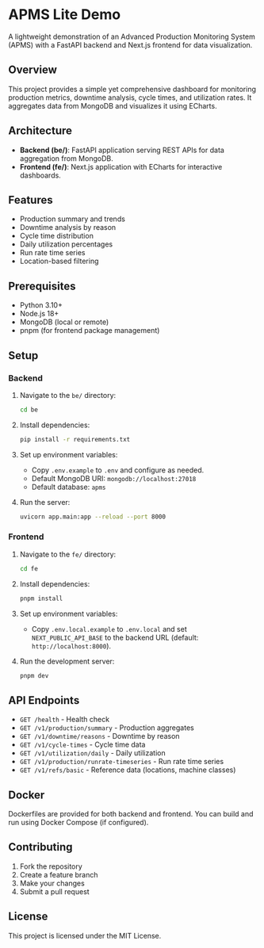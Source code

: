 # APMS Lite Demo

A lightweight demonstration of an Advanced Production Monitoring System (APMS) with a FastAPI backend and Next.js frontend for data visualization.

## Overview

This project provides a simple yet comprehensive dashboard for monitoring production metrics, downtime analysis, cycle times, and utilization rates. It aggregates data from MongoDB and visualizes it using ECharts.

## Architecture

- **Backend (be/)**: FastAPI application serving REST APIs for data aggregation from MongoDB.
- **Frontend (fe/)**: Next.js application with ECharts for interactive dashboards.

## Features

- Production summary and trends
- Downtime analysis by reason
- Cycle time distribution
- Daily utilization percentages
- Run rate time series
- Location-based filtering

## Prerequisites

- Python 3.10+
- Node.js 18+
- MongoDB (local or remote)
- pnpm (for frontend package management)

## Setup

### Backend

1. Navigate to the `be/` directory:
   ```bash
   cd be
   ```

2. Install dependencies:
   ```bash
   pip install -r requirements.txt
   ```

3. Set up environment variables:
   - Copy `.env.example` to `.env` and configure as needed.
   - Default MongoDB URI: `mongodb://localhost:27018`
   - Default database: `apms`

4. Run the server:
   ```bash
   uvicorn app.main:app --reload --port 8000
   ```

### Frontend

1. Navigate to the `fe/` directory:
   ```bash
   cd fe
   ```

2. Install dependencies:
   ```bash
   pnpm install
   ```

3. Set up environment variables:
   - Copy `.env.local.example` to `.env.local` and set `NEXT_PUBLIC_API_BASE` to the backend URL (default: `http://localhost:8000`).

4. Run the development server:
   ```bash
   pnpm dev
   ```

## API Endpoints

- `GET /health` - Health check
- `GET /v1/production/summary` - Production aggregates
- `GET /v1/downtime/reasons` - Downtime by reason
- `GET /v1/cycle-times` - Cycle time data
- `GET /v1/utilization/daily` - Daily utilization
- `GET /v1/production/runrate-timeseries` - Run rate time series
- `GET /v1/refs/basic` - Reference data (locations, machine classes)

## Docker

Dockerfiles are provided for both backend and frontend. You can build and run using Docker Compose (if configured).

## Contributing

1. Fork the repository
2. Create a feature branch
3. Make your changes
4. Submit a pull request

## License

This project is licensed under the MIT License.
